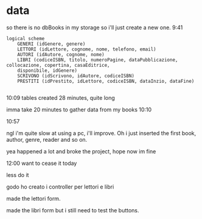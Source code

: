 # data
so there is no dbBooks in my storage so i'll just create a new one.
9:41
```
logical scheme
    GENERI (idGenere, genere) 
    LETTORI (idLettore, cognome, nome, telefono, email) 
    AUTORI (idAutore, cognome, nome) 
    LIBRI (codiceISBN, titolo, numeroPagine, dataPubblicazione, collocazione, copertina, casaEditrice, 
    disponibile, idGenere) 
    SCRIVONO (idScrivono, idAutore, codiceISBN)  
    PRESTITI (idPrestito, idLettore, codiceISBN, dataInzio, dataFine)


```
10:09 tables created
28 minutes, quite long

imma take 20 minutes to gather data from my books
10:10

10:57

ngl i'm quite slow at using a pc, i'll improve. Oh i just inserted the first book, author, genre, reader and so on.

yea happened a lot and broke the project, hope now im fine

12:00 want to cease it today

less do it

godo ho creato i controller per lettori e libri

made the lettori form.

made the libri form but i still need to test the buttons.